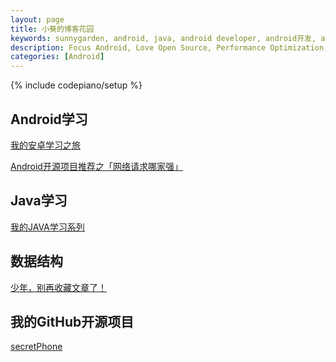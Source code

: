 ```yaml
---
layout: page
title: 小葵的博客花园
keywords: sunnygarden, android, java, android developer, android开发, android技术分享, performance
description: Focus Android, Love Open Source, Performance Optimization, Coding now
categories: [Android]
---
```

{% include codepiano/setup %}

## Android学习

[我的安卓学习之旅](http://sunnygarden.top/Other/2016-01-21-get-started-android-1/)

[Android开源项目推荐之「网络请求哪家强」](http://sunnygarden.top/opensource/2016/08/05/android-open-source-project-recommend2/)

## Java学习

[我的JAVA学习系列](http://sunnygarden.top/Other/2016-02-11-get-started-java-1/)

## 数据结构

[少年，别再收藏文章了！](http://mp.weixin.qq.com/s?__biz=MzA4NTQwNDcyMA==&mid=2650661932&idx=1&sn=8325f8bd782a376434a5bf69e4f38dee#rd)

<!-- <a href="http://m.jianxun.io/event/2?from=sunnygarden"><img src="http://www.jianxun.io/ad/20151101/eventno2-sunnygarden-banner.png" /></a> -->

## 我的GitHub开源项目

[secretPhone](https://github.com/sunnygarden/secretPhone)

<br />

<div id="comment-hook">
<!-- 多说评论框 start -->
	<div class="ds-thread" data-thread-key="88888" data-title="{{ page.title }}" data-url="http://sunnygarden.top{{ page.url }}"></div>
<!-- 多说评论框 end -->
<!-- 多说公共JS代码 start (一个网页只需插入一次) -->
<script type="text/javascript">
var duoshuoQuery = {short_name:"sunnygarden"};
	(function() {
		var ds = document.createElement('script');
		ds.type = 'text/javascript';ds.async = true;
		ds.src = (document.location.protocol == 'https:' ? 'https:' : 'http:') + '//static.duoshuo.com/embed.js';
		ds.charset = 'UTF-8';
		(document.getElementsByTagName('head')[0] 
		 || document.getElementsByTagName('body')[0]).appendChild(ds);
	})();
	</script>
<!-- 多说公共JS代码 end -->
</div>
